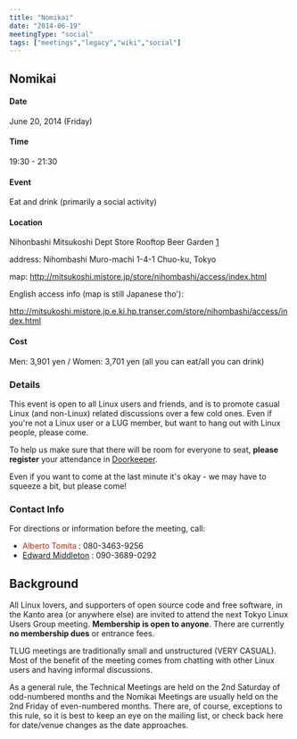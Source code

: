 ```yaml
---
title: "Nomikai"
date: "2014-06-19"
meetingType: "social"
tags: ["meetings","legacy","wiki","social"]
---
```


<h2 id="nomikai">Nomikai</h2>
<h4 id="date">Date</h4>
<p>June 20, 2014 (Friday)</p>
<h4 id="time">Time</h4>
<p>19:30 - 21:30</p>
<h4 id="event">Event</h4>
<p>Eat and drink (primarily a social activity)</p>
<h4 id="location">Location</h4>
<p>Nihonbashi Mitsukoshi Dept Store Rooftop Beer Garden
<a href="http://mitsukoshi.mistore.jp/store/nihombashi/event/beergarden/index.html">1</a></p>
<p>address: Nihombashi Muro-machi 1-4-1 Chuo-ku, Tokyo</p>
<p>map: <a href="http://mitsukoshi.mistore.jp/store/nihombashi/access/index.html">http://mitsukoshi.mistore.jp/store/nihombashi/access/index.html</a></p>
<p>English access info (map is still Japanese tho'):</p>
<p><a href="http://mitsukoshi.mistore.jp.e.ki.hp.transer.com/store/nihombashi/access/index.html">http://mitsukoshi.mistore.jp.e.ki.hp.transer.com/store/nihombashi/access/index.html</a></p>
<h4 id="cost">Cost</h4>
<p>Men: 3,901 yen / Women: 3,701 yen
(all you can eat/all you can drink)</p>
<h3 id="details">Details</h3>
<p>This event is open to all Linux users and friends, and is to promote casual Linux (and non-Linux) related discussions over a few cold ones. Even if you're not a Linux user or a LUG member, but want to hang out with Linux people, please come.</p>
<p>To help us make sure that there will be room for everyone to seat, <strong>please register</strong> your attendance in <a href="http://tlug.doorkeeper.jp/">Doorkeeper</a>.</p>
<p>Even if you want to come at the last minute it's okay - we may have to squeeze a bit, but please come!</p>
<h3 id="contact_info">Contact Info</h3>
<p>For directions or information before the meeting, call:</p>
<ul>
<li><font color="#CC2200">Alberto Tomita</font> : 080-3463-9256</li>
<li><a href="./Edward_Middleton">Edward Middleton</a> : 090-3689-0292</li>
</ul>

<h2 id="introduction">Background</h2>
<p>All Linux lovers, and supporters of open source code and free software, in the Kanto area (or anywhere else) are invited to attend the next Tokyo Linux Users Group meeting. <b>Membership is open to anyone</b>. There are currently <b>no membership dues</b> or entrance fees.</p>
<p>TLUG meetings are traditionally small and unstructured (VERY CASUAL). Most of the benefit of the meeting comes from chatting with other Linux users and having informal discussions.</p>
<p>As a general rule, the Technical Meetings are held on the 2nd Saturday of odd-numbered months and the Nomikai Meetings are usually held on the 2nd Friday of even-numbered months. There are, of course, exceptions to this rule, so it is best to keep an eye on the mailing list, or check back here for date/venue changes as the date approaches.</p>
